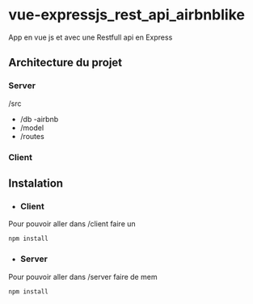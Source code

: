 # vue-expressjs_rest_api_airbnblike

App en vue js et avec une Restfull api en Express

## Architecture du projet 
### Server
/src

 - /db
			 -airbnb
 - /model
 - /routes

### Client

## Instalation

 - ### Client

Pour pouvoir aller dans /client faire un

	npm install

 - ### Server

Pour pouvoir aller dans /server faire de mem

	npm install

  

<!--stackedit_data:
eyJoaXN0b3J5IjpbMjEwMjI0OTY2NCwtMTk3ODY1MjI0NywtMz
MyNDU1MzYzXX0=
-->